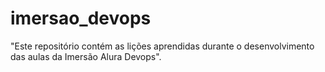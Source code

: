 # imersao_devops
"Este repositório contém as lições aprendidas durante o desenvolvimento das aulas da Imersão Alura Devops".
